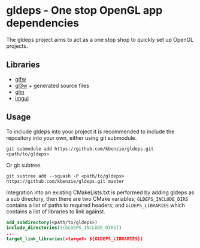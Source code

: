 # gldeps - One stop OpenGL app dependencies

The gldeps project aims to act as a one stop shop to quickly set up OpenGL
projects.

## Libraries

* [glfw](https://github.com/glfw/glfw/releases/tag/3.1.1)
* [gl3w](https://github.com/skaslev/gl3w/commit/8c727cd02803aa05783abc56eb212fb26d4c205d) + generated source files
* [glm](https://github.com/g-truc/glm/releases/tag/0.9.6.3)
* [imgui](https://github.com/ocornut/imgui/releases/tag/v1.43)

## Usage

To include gldeps into your project it is recommended to include the repository
into your own, either using git submodule.

```
git submodule add https://github.com/kbenzie/gldeps.git <path/to/gldeps>
```

Or git subtree.

```
git subtree add --squash -P <path/to/gldeps> https://github.com/kbenzie/gldeps.git master
```

Integration into an existing CMakeLists.txt is performed by adding gldeps as a
sub directory, then there are two CMake variables; `GLDEPS_INCLUDE_DIRS`
contains a list of paths to required headers; and `GLDEPS_LIBRARIES` which
contains a list of libraries to link against.

```cmake
add_subdirectory(<path/to/gldeps>)
include_directories(${GLDEPS_INCLUDE_DIRS})
...
target_link_libraries(<target> ${GLDEPS_LIBRARIES})
```
